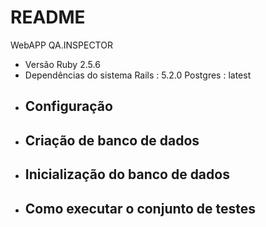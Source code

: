 # README
WebAPP QA.INSPECTOR

* Versão Ruby
    2.5.6
* Dependências do sistema
    Rails : 5.2.0
    Postgres : latest
* Configuração
    --
* Criação de banco de dados
    --
* Inicialização do banco de dados
    --
* Como executar o conjunto de testes
    --